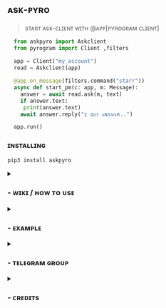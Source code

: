 ## ᴀsᴋ-ᴘʏʀᴏ

> sᴛᴀʀᴛ ᴀsᴋ-ᴄʟɪᴇɴᴛ ᴡɪᴛʜ @ᴀᴘᴘ[ᴘʏʀᴏɢʀᴀᴍ ᴄʟɪᴇɴᴛ]
```python
  from askpyro import Askclient
  from pyrogram import Client ,filters
  
  app = Client("my_account")
  read = Askclient(app)

  @app.on_message(filters.command("starr"))
  async def start_pm(c: app, m: Message):
    answer = await read.ask(m, text)
    if answer.text:
     print(answer.text)
    await answer.reply("ɪ ɢᴏᴛ ᴀɴsᴡᴇʀ..")

  app.run()
```


### ɪɴsᴛᴀʟʟɪɴɢ

``` bash
pip3 install askpyro
```

<details>
<summary><h3>
- <b> ᴡɪᴋɪ / ʜᴏᴡ ᴛᴏ ᴜsᴇ </b>
</h3></summary>
<a href="https://github.com/Abishnoi69/askpyro/wiki"><img src="https://img.shields.io/badge/ᴡɪᴋɪ-90302f?logo=github"></a>
</details>

<details>
<summary><h3>
- <b> ᴇxᴀᴍᴘʟᴇ </b>
</h3></summary>
<a href="https://github.com/Abishnoi69/askpyro/tree/main/examples"><img src="https://img.shields.io/badge/ᴇxᴀᴍᴘʟᴇs-90302f?logo=github"></a>
</details>



<details>
<summary><h3>
- <b> ᴛᴇʟᴇɢʀᴀᴍ ɢʀᴏᴜᴘ </b>
</h3></summary>
<a href="https://telegram.me/AbishnoiMF"><img src="https://img.shields.io/badge/-Support%20Group-blue.svg?style=for-the-badge&logo=Telegram"></a>
</details>



<details>
<summary><h3>
- <b>ᴄʀᴇᴅɪᴛs</b>
</h3></summary>

➥ [𝐀𝖻𝗂𝗌𝗁𝗇𝗈𝗂] ↬ <a href="https://github.com/Abishnoi69" alt="Abishnoi69"> <img src="https://img.shields.io/badge/ᴀʙɪsʜɴᴏɪ-90302f?logo=github" /></a>  

➥ [𝐏ʏʀᴏɢʀᴀᴍ] ↬ <a href="https://github.com/pyrogram" alt="Pyrogram"> <img src="https://img.shields.io/badge/Pyrogram-90302f?logo=github" /></a>  
  
➥ [𝐒ᴘɪᴅᴇʀ] ↬ <a href="https://github.com/Surendra9123" alt="Surendra9123"> <img src="https://img.shields.io/badge/SPiDER-90302f?logo=github" /></a>  

━━━━━━━━━━━━━━━━━━━━
</details>
